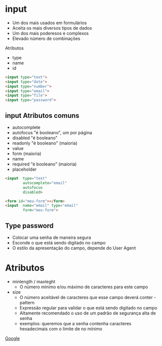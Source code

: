 # input

- Um dos mais usados em formulários
- Aceita os mais diversos tipos de dados
- Um dos mais poderesos e complexos
- Elevado número de combinações

Atributos
- type
- name
- id

```html
<input type="text">
<input type="date">
<input type="number">
<input type="email">
<input type="file">
<input type="password">
```
## input Atributos comuns

- autocomplete
- autofocus "é booleano", um por página
- disabled "é booleano"
- readonly "é booleano" (maioria)
- value
- form (maioria)
- name
- required "é booleano" (maioria)
- placeholder

```html
<input  type="text"
        autocomplete="email"
        autofocus
        disabled>

<form id="meu-form"></form>
<input  name="email" type="email"
        form="meu-form">

```

## Type password

- Colocar uma senha de maneira segura
- Esconde o que está sendo digitado no campo
- O estilo da apresentação do campo, depende do User Agent

# Atributos

- minlength / maxleght
    * O número mínimo e/ou máximo de caracteres para este campo
- size
    * O número aceitável de caracteres que esse campo deverá conter
-pattern
    * Expressão regular para validar o que está sendo digitado no campo
    * Altamente recomendado o uso de um padrão de segurança alta de senha
    * exemplos: queremos que a senha contenha caracteres hexadecimais com o limite de no mínimo


[Google](http://google.com/)